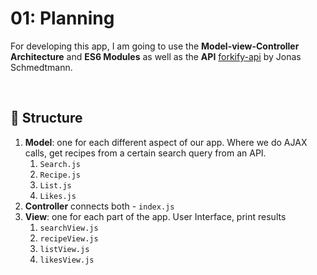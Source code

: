# 01: Planning

For developing this app, I am going to use the **Model-view-Controller Architecture** and **ES6 Modules** as well as the **API** [forkify-api](http://forkify-api.herokuapp.com/) by Jonas Schmedtmann.

<br />




## 🌲 Structure
1. **Model**: one for each different aspect of our app. Where we do AJAX calls, get recipes from a certain search query from an API.
   1. `Search.js`
   2. `Recipe.js`
   3. `List.js`
   4. `Likes.js`
2. **Controller** connects both - `index.js`
3. **View**: one for each part of the app. User Interface, print results
   1. `searchView.js`
   2. `recipeView.js`
   3. `listView.js`
   4. `likesView.js`

